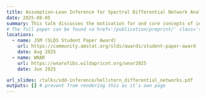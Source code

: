 ```yaml
---
title: Assumption-Lean Inference for Spectral Differential Network Analysis for High-Dimensional Time Series
date: 2025-08-05
summary: This talk discusses the motivation for and core concepts of inference for spectral differential networks under minimal assumptions. The <a href='/publications/sdd-inference/' class='link'>full paper</a> shares the same name as the talk title.
# The full paper can be found <a href='/publication/preprint/' class='talk-url'>here</a>.
locations:
  - name: JSM (SLDS Student Paper Award)
    url: https://community.amstat.org/slds/awards/student-paper-award
    date: Aug 2025
  - name: WNAR
    url: https://wnarofibs.wildapricot.org/wnar2025
    date: Jun 2025

url_slides: /talks/sdd-inference/hellstern_differential_networks.pdf
outputs: [] # prevent from rendering this as it's own page
---
```


<!-- In this talk we build upon previous work to perform inference on high-dimensional differential networks in the spectral domain. Inference necessitates novel theory as well as computational efficient estimators. We demonstrate our method's effectiveness on simulated and real neuroscience data. -->
